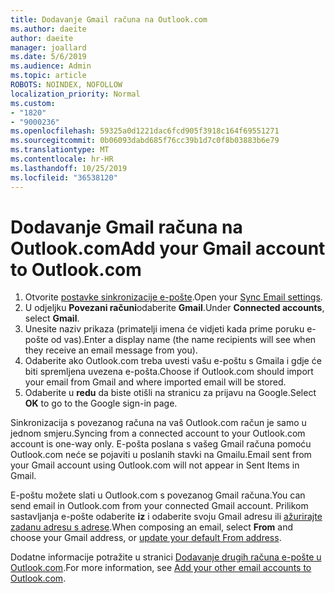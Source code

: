 ```yaml
---
title: Dodavanje Gmail računa na Outlook.com
ms.author: daeite
author: daeite
manager: joallard
ms.date: 5/6/2019
ms.audience: Admin
ms.topic: article
ROBOTS: NOINDEX, NOFOLLOW
localization_priority: Normal
ms.custom:
- "1820"
- "9000236"
ms.openlocfilehash: 59325a0d1221dac6fcd905f3918c164f69551271
ms.sourcegitcommit: 0b06093dabd685f76cc39b1d7c0f8b03883b6e79
ms.translationtype: MT
ms.contentlocale: hr-HR
ms.lasthandoff: 10/25/2019
ms.locfileid: "36538120"
---
```

# <a name="add-your-gmail-account-to-outlookcom"></a><span data-ttu-id="8abb1-102">Dodavanje Gmail računa na Outlook.com</span><span class="sxs-lookup"><span data-stu-id="8abb1-102">Add your Gmail account to Outlook.com</span></span>

1. <span data-ttu-id="8abb1-103">Otvorite [postavke sinkronizacije e-pošte](https://go.microsoft.com/fwlink/?linkid=875264).</span><span class="sxs-lookup"><span data-stu-id="8abb1-103">Open your [Sync Email settings](https://go.microsoft.com/fwlink/?linkid=875264).</span></span>
2. <span data-ttu-id="8abb1-104">U odjeljku **Povezani računi**odaberite **Gmail**.</span><span class="sxs-lookup"><span data-stu-id="8abb1-104">Under **Connected accounts**, select **Gmail**.</span></span>
3. <span data-ttu-id="8abb1-105">Unesite naziv prikaza (primatelji imena će vidjeti kada prime poruku e-pošte od vas).</span><span class="sxs-lookup"><span data-stu-id="8abb1-105">Enter a display name (the name recipients will see when they receive an email message from you).</span></span>
4. <span data-ttu-id="8abb1-106">Odaberite ako Outlook.com treba uvesti vašu e-poštu s Gmaila i gdje će biti spremljena uvezena e-pošta.</span><span class="sxs-lookup"><span data-stu-id="8abb1-106">Choose if Outlook.com should import your email from Gmail and where imported email will be stored.</span></span>
5. <span data-ttu-id="8abb1-107">Odaberite u **redu** da biste otišli na stranicu za prijavu na Google.</span><span class="sxs-lookup"><span data-stu-id="8abb1-107">Select **OK** to go to the Google sign-in page.</span></span>

<span data-ttu-id="8abb1-108">Sinkronizacija s povezanog računa na vaš Outlook.com račun je samo u jednom smjeru.</span><span class="sxs-lookup"><span data-stu-id="8abb1-108">Syncing from a connected account to your Outlook.com account is one-way only.</span></span> <span data-ttu-id="8abb1-109">E-pošta poslana s vašeg Gmail računa pomoću Outlook.com neće se pojaviti u poslanih stavki na Gmailu.</span><span class="sxs-lookup"><span data-stu-id="8abb1-109">Email sent from your Gmail account using Outlook.com will not appear in Sent Items in Gmail.</span></span>

<span data-ttu-id="8abb1-110">E-poštu možete slati u Outlook.com s povezanog Gmail računa.</span><span class="sxs-lookup"><span data-stu-id="8abb1-110">You can send email in Outlook.com from your connected Gmail account.</span></span> <span data-ttu-id="8abb1-111">Prilikom sastavljanja e-pošte odaberite **iz** i odaberite svoju Gmail adresu ili [ažurirajte zadanu adresu s adrese](https://go.microsoft.com/fwlink/?linkid=875264).</span><span class="sxs-lookup"><span data-stu-id="8abb1-111">When composing an email, select **From** and choose your Gmail address, or [update your default From address](https://go.microsoft.com/fwlink/?linkid=875264).</span></span>

<span data-ttu-id="8abb1-112">Dodatne informacije potražite u stranici [Dodavanje drugih računa e-pošte u Outlook.com](https://support.office.com/article/c5224df4-5885-4e79-91ba-523aa743f0ba?wt.mc_id=Office_Outlook_com_Alchemy).</span><span class="sxs-lookup"><span data-stu-id="8abb1-112">For more information, see [Add your other email accounts to Outlook.com](https://support.office.com/article/c5224df4-5885-4e79-91ba-523aa743f0ba?wt.mc_id=Office_Outlook_com_Alchemy).</span></span>